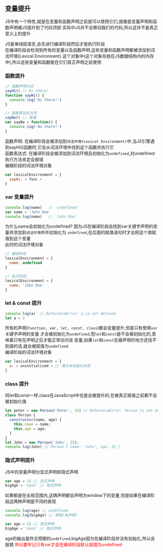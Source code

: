## 变量提升
JS中有一个特性,就是在变量和函数声明之前就可以使用它们,就像是变量声明和函数声明被JS提升到了代码顶部
实际中JS并不会移动我们的代码,所以这并不是真正意义上的提升<br>

JS是单线程语言,会先进行编译阶段然后才是执行阶段<br>
在编译阶段会检测到所有的变量以及函数声明,这些变量和函数声明都被添加到词法环境(Lexical Environment)
这个对象中(这个对象存放在JS数据结构内的内存中),所以这些变量和函数能在它们真正声明之前使用

### 函数提升
``` js
// 函数声明方式
sayHi() // Hi there!
function sayHi() {
  console.log('Hi there!')
}

// 函数表达式方式
sayNo() // 报错
var sayNo = function() {
  console.log('No there!')
}
```
函数声明: 在编译阶段会被添加到`词法环境(Lexical Environment)`中,当JS引擎遇到sayHi()函数时,它会从词法环境中找到这个函数并执行它<br>
函数表达式: 在编译阶段会被添加到词法环境且初始化为`undefined`,对undefined执行方法肯定会报错<br>
编辑阶段的词法环境对象
``` js
var lexicalEnvironment = {
  sayHi: < func >
}
```

### var 变量提升
``` js
console.log(name)   // 'undefined'
var name = 'John Doe'
console.log(name)   // 'John Doe'
```
为什么name会初始化为undefined? 因为JS在编译阶段会找到var关键字声明的变量并添加到`词法环境`中并初始化为
`undefined`,在后面的赋值语句时才会把这个值赋值到这个变量<br>
此时的词法环境对象
``` js
// 编译阶段
lexicalEnvironment = {
  name: undefined
}

// 执行阶段
lexicalEnvironment = {
  name: 'John Doe'
}
```

### let & const 提升
``` js
console.log(a)  // ReferenceError: a is not defined
let a = 3
```
所有的声明(`function, var, let, const, class`)都会变量提升,但是只有使用`var`关键字声明的变量
才会被初始化为`undefined`,而`let`和`const`是不会被初始化的,意味着只有在声明之后才能正常访问该
变量,如果`let`和`const`在被声明的地方还找不到值的话,就会被赋值为`undefined`<br>
编译阶段的词法环境对象
``` js
var lexicalEnvironment = {
  a: < uninitialized > // 表示未初始化状态
}
```

### class 提升
同let和const一样,class在JavaScript中也是会被提升的,在被真正赋值之前都不会被初始化值
``` js
let peter = new Person('Peter', 25) // ReferenceError: Person is not defined
class Person {
  constructor(name, age) {
    this.name = name;
    this.age = age;
  }
}
let John = new Person('John', 25); 
console.log(John) // Person { name: 'John', age: 25 }
```

### 隐式声明提升
JS中的变量声明分显式声明和隐式声明
``` js
var age = 12 // 显式声明
bigAge = 'cccc' // 隐式声明
```

如果都是在全局范围内,这俩声明都会声明为window下的变量,但是如果在编译阶段这两种声明是不同的表现
``` js
console.log(age) // undefined
console.log(bigAge) // 报错(未声明)

var age = 12 // 显式声明
bigAge = 'cccc' // 隐式声明
```
age的输出是符合预期的`undefined`,bigAge因为在编译阶段并没有初始化,所以会报错
<font color='red'>所以要牢记只有var才会在编译阶段默认赋值为undefined<font>
